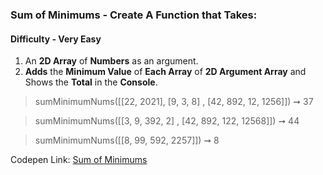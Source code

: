 ### Sum of Minimums - Create A Function that Takes:

#### Difficulty - Very Easy 

1. An **2D Array** of **Numbers** as an argument.
1. **Adds** the **Minimum Value** of **Each Array** of **2D Argument Array** and Shows the **Total** in the **Console**.

> sumMinimumNums([[22, 2021], [9, 3, 8] , [42, 892, 12, 1256]]) ➞ 37  

> sumMinimumNums([[3, 9, 392, 2] , [42, 892, 122, 12568]]) ➞ 44

> sumMinimumNums([[8, 99, 592, 2257]]) ➞ 8 

Codepen Link: [Sum of Minimums](https://codepen.io/javascriptstudent/pen/LYbVbqM)